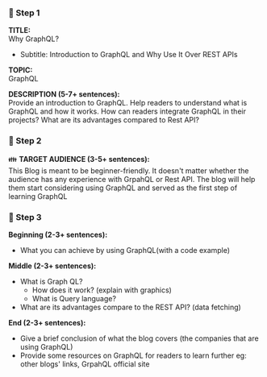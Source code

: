 
### :pushpin: Step 1
**TITLE:**    
Why GraphQL?
 - Subtitle: Introduction to GraphQL and Why Use It Over REST APIs

**TOPIC:**    
GraphQL

**DESCRIPTION (5-7+ sentences):**    
Provide an introduction to GraphQL. Help readers to understand what is GraphQL and how it works. How can readers integrate GraphQL in their projects? What are its advantages compared to Rest API?

### :pushpin: Step 2
:family: **TARGET AUDIENCE (3-5+ sentences):**    
This Blog is meant to be beginner-friendly. It doesn't matter whether the audience has any experience with GrpahQL or Rest API. The blog will help them start considering using GraphQL and served as the first step of learning GraphQL

### :pushpin: Step 3

**Beginning (2-3+ sentences):**    
- What you can achieve by using GraphQL(with a code example)

**Middle (2-3+ sentences):**    
- What is Graph QL? 
   - How does it work? (explain with graphics)
   - What is  Query language? 
- What are its advantages compare to the REST API? (data fetching)

**End (2-3+ sentences):**    
- Give a brief conclusion of what the blog covers (the companies that are using GraphQL)
- Provide some resources on GraphQL for readers to learn further
  eg: other blogs' links, GrpahQL official site

